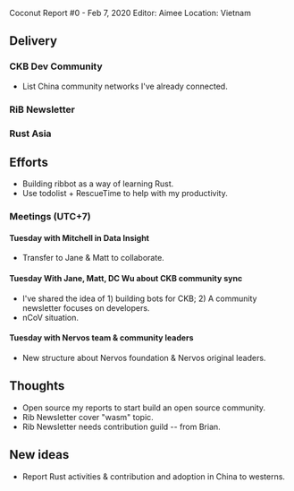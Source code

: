 Coconut Report #0 - Feb 7, 2020
Editor: Aimee
Location: Vietnam

## Delivery

### CKB Dev Community
- List China community networks I've already connected.


### RiB Newsletter


### Rust Asia


## Efforts
- Building ribbot as a way of learning Rust.
- Use todolist + RescueTime to help with my productivity.


### Meetings (UTC+7)

#### Tuesday with Mitchell in Data Insight
- Transfer to Jane & Matt to collaborate.

#### Tuesday With Jane, Matt, DC Wu about CKB community sync
- I've shared the idea of 1) building bots for CKB; 2) A community newsletter focuses on developers.
- nCoV situation.

#### Tuesday with Nervos team & community leaders
- New structure about Nervos foundation & Nervos original leaders.

## Thoughts
- Open source my reports to start build an open source community.
- Rib Newsletter cover "wasm" topic.
- Rib Newsletter needs contribution guild -- from Brian.

## New ideas
- Report Rust activities & contribution and adoption in China to westerns.
